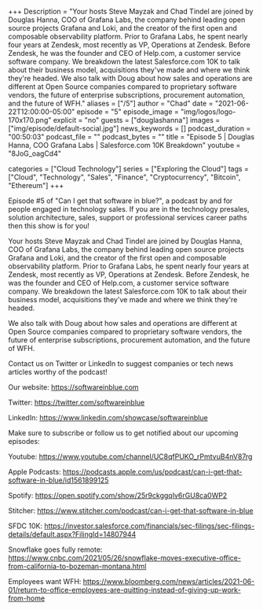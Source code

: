 +++
Description = "Your hosts Steve Mayzak and Chad Tindel are joined by Douglas Hanna, COO of Grafana Labs, the company behind leading open source projects Grafana and Loki, and the creator of the first open and composable observability platform. Prior to Grafana Labs, he spent nearly four years at Zendesk, most recently as VP, Operations at Zendesk. Before Zendesk, he was the founder and CEO of Help.com, a customer service software company. We breakdown the latest Salesforce.com 10K to talk about their business model, acquisitions they've made and where we think they're headed. We also talk with Doug about how sales and operations are different at Open Source companies compared to proprietary software vendors, the future of enterprise subscriptions, procurement automation, and the future of WFH."
aliases = ["/5"]
author = "Chad"
date = "2021-06-22T12:00:00-05:00"
episode = "5"
episode_image = "img/logos/logo-170x170.png"
explicit = "no"
guests = ["douglashanna"]
images = ["img/episode/default-social.jpg"]
news_keywords = []
podcast_duration = "00:50:03"
podcast_file = ""
podcast_bytes = ""
title = "Episode 5 | Douglas Hanna, COO Grafana Labs | Salesforce.com 10K Breakdown"
youtube = "8JoG_oagCd4"

categories = ["Cloud Technology"]
series = ["Exploring the Cloud"]
tags = ["Cloud", "Technology", "Sales", "Finance", "Cryptocurrency", "Bitcoin", "Ethereum"]
+++

Episode #5 of "Can I get that software in blue?", a podcast by and for people engaged in technology sales. If you are in the technology presales, solution architecture, sales, support or professional services career paths then this show is for you!  

Your hosts Steve Mayzak and Chad Tindel are joined by Douglas Hanna, COO of Grafana Labs, the company behind leading open source projects Grafana and Loki, and the creator of the first open and composable observability platform. Prior to Grafana Labs, he spent nearly four years at Zendesk, most recently as VP, Operations at Zendesk. Before Zendesk, he was the founder and CEO of Help.com, a customer service software company. We breakdown the latest Salesforce.com 10K to talk about their business model, acquisitions they've made and where we think they're headed.  

We also talk with Doug about how sales and operations are different at Open Source companies compared to proprietary software vendors, the future of enterprise subscriptions, procurement automation, and the future of WFH.

Contact us on Twitter or LinkedIn to suggest companies or tech news articles worthy of the podcast!

Our website: https://softwareinblue.com

Twitter: https://twitter.com/softwareinblue

LinkedIn: https://www.linkedin.com/showcase/softwareinblue

Make sure to subscribe or follow us to get notified about our upcoming episodes:

Youtube: https://www.youtube.com/channel/UC8qfPUKO_rPmtvuB4nV87rg

Apple Podcasts: https://podcasts.apple.com/us/podcast/can-i-get-that-software-in-blue/id1561899125

Spotify: https://open.spotify.com/show/25r9ckggqIv6rGU8ca0WP2

Stitcher: https://www.stitcher.com/podcast/can-i-get-that-software-in-blue

SFDC 10K: https://investor.salesforce.com/financials/sec-filings/sec-filings-details/default.aspx?FilingId=14807944

Snowflake goes fully remote: https://www.cnbc.com/2021/05/26/snowflake-moves-executive-office-from-california-to-bozeman-montana.html

Employees want WFH: https://www.bloomberg.com/news/articles/2021-06-01/return-to-office-employees-are-quitting-instead-of-giving-up-work-from-home
